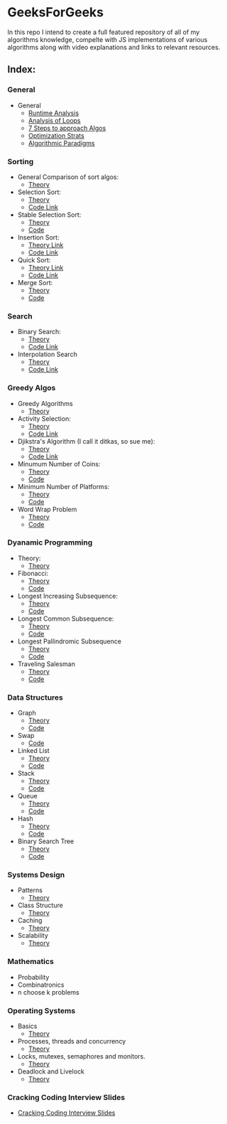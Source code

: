# GeeksForGeeks
In this repo I intend to create a full featured repository of all of my algorithms knowledge, 
compelte with JS implementations of various algorithms along with video explanations and 
links to relevant resources.

## Index:

### General

* General
  * [Runtime Analysis](https://github.com/SHEFFcode/GeeksForGeeksJS/blob/master/Theory/RuntimeAnalysis.md)
  * [Analysis of Loops](https://github.com/SHEFFcode/GeeksForGeeksJS/blob/master/Theory/Analysis%20of%20Loops.md)
  * [7 Steps to approach Algos](https://github.com/SHEFFcode/GeeksForGeeksJS/blob/master/Theory/7%20Steps.md)
  * [Optimization Strats](https://github.com/SHEFFcode/GeeksForGeeksJS/blob/master/Theory/Algorithm%20Strategies.md)
  * [Algorithmic Paradigms](https://github.com/SHEFFcode/GeeksForGeeksJS/blob/master/Theory/AlgoParadigms.md)

### Sorting
* General Comparison of sort algos:
  * [Theory](https://github.com/SHEFFcode/GeeksForGeeksJS/blob/master/Sorting/AlgoComparison.md)
* Selection Sort:
  * [Theory](https://github.com/SHEFFcode/GeeksForGeeksJS/blob/master/Sorting/SelectionSort.md)
  * [Code Link](https://github.com/SHEFFcode/GeeksForGeeksJS/blob/master/Sorting/SelectionSort.js)
* Stable Selection Sort:
  * [Theory](https://github.com/SHEFFcode/GeeksForGeeksJS/blob/master/Sorting/StableSelectionSort.md)
  * [Code](https://github.com/SHEFFcode/GeeksForGeeksJS/blob/master/Sorting/StableSelectionSort.js)
* Insertion Sort:
  * [Theory Link](https://github.com/SHEFFcode/GeeksForGeeksJS/blob/master/Sorting/InsertionSort.md)
  * [Code Link](https://github.com/SHEFFcode/GeeksForGeeksJS/blob/master/Sorting/InsertionSort.js)
* Quick Sort:
  * [Theory Link](https://github.com/SHEFFcode/GeeksForGeeksJS/blob/master/Sorting/QuickSort.md)
  * [Code Link](https://github.com/SHEFFcode/GeeksForGeeksJS/blob/master/Sorting/Quicksort.js)
* Merge Sort:
  * [Theory](https://github.com/SHEFFcode/GeeksForGeeksJS/blob/master/Sorting/MergeSort.md)
  * [Code](https://github.com/SHEFFcode/GeeksForGeeksJS/blob/master/Sorting/MergeSort.js)

### Search
* Binary Search:
  * [Theory](https://github.com/SHEFFcode/GeeksForGeeksJS/blob/master/Search/BinarySearch.md)
  * [Code Link](https://github.com/SHEFFcode/GeeksForGeeksJS/blob/master/Search/BinarySearch.js)
* Interpolation Search
  * [Theory](https://github.com/SHEFFcode/GeeksForGeeksJS/blob/master/Search/InterpolationSearch.md)
  * [Code Link](https://github.com/SHEFFcode/GeeksForGeeksJS/blob/master/Search/InterpolationSearch.js)

### Greedy Algos
* Greedy Algorithms
  * [Theory](https://github.com/SHEFFcode/GeeksForGeeksJS/blob/master/Theory/Greedy%20Algorithms.md)
* Activity Selection:
  * [Theory](https://github.com/SHEFFcode/GeeksForGeeksJS/blob/master/Greedy/ActivitySelection.md)
  * [Code Link](https://github.com/SHEFFcode/GeeksForGeeksJS/blob/master/Greedy/ActivitySelection.js)
* Djikstra's Algorithm (I call it ditkas, so sue me):
  * [Theory](https://github.com/SHEFFcode/GeeksForGeeksJS/blob/master/Greedy/DitkasAlgo.md)
  * [Code Link](https://github.com/SHEFFcode/GeeksForGeeksJS/blob/master/Greedy/DitkasAlgo.js)
* Minumum Number of Coins:
  * [Theory](https://github.com/SHEFFcode/GeeksForGeeksJS/blob/master/Greedy/MinNumberOfCoins.md)
  * [Code](https://github.com/SHEFFcode/GeeksForGeeksJS/blob/master/Greedy/MinNumberOfCoins.js)
* Minimum Number of Platforms:
  * [Theory](https://github.com/SHEFFcode/GeeksForGeeksJS/blob/master/Greedy/MinNumberOfPlatforms.md)
  * [Code](https://github.com/SHEFFcode/GeeksForGeeksJS/blob/master/Greedy/MinNumberOfPlatforms.js)
* Word Wrap Problem
  * [Theory](https://github.com/SHEFFcode/GeeksForGeeksJS/blob/master/Greedy/WWP.md)
  * [Code](https://github.com/SHEFFcode/GeeksForGeeksJS/blob/master/Greedy/WWP.js)

### Dyanamic Programming
* Theory:
  * [Theory](https://github.com/SHEFFcode/GeeksForGeeksJS/blob/master/Theory/Dynamic%20Programming.md)
* Fibonacci:
  * [Theory](https://github.com/SHEFFcode/GeeksForGeeksJS/blob/master/DynamicProgramming/Fibonacci.md)
  * [Code](https://github.com/SHEFFcode/GeeksForGeeksJS/blob/master/DynamicProgramming/Fiboonacci.js)
* Longest Increasing Subsequence:
  * [Theory](https://github.com/SHEFFcode/GeeksForGeeksJS/blob/master/DynamicProgramming/LIS.md)
  * [Code](https://github.com/SHEFFcode/GeeksForGeeksJS/blob/master/DynamicProgramming/LIS.js)
* Longest Common Subsequence:
  * [Theory](https://github.com/SHEFFcode/GeeksForGeeksJS/blob/master/DynamicProgramming/LCS.md)
  * [Code](https://github.com/SHEFFcode/GeeksForGeeksJS/blob/master/DynamicProgramming/LCS.js)
* Longest Pallindromic Subsequence
  * [Theory](https://github.com/SHEFFcode/GeeksForGeeksJS/blob/master/DynamicProgramming/LPS.md)
  * [Code](https://github.com/SHEFFcode/GeeksForGeeksJS/blob/master/DynamicProgramming/LPS.js)
* Traveling Salesman
  * [Theory](https://github.com/SHEFFcode/GeeksForGeeksJS/blob/master/DynamicProgramming/Traveling%20Salesman.md)
  * [Code](https://github.com/SHEFFcode/GeeksForGeeksJS/blob/master/DynamicProgramming/TravelingSalesman.js)

### Data Structures
* Graph
  * [Theory](https://github.com/SHEFFcode/GeeksForGeeksJS/blob/master/DataStructures/Graph.md)
  * [Code](https://github.com/SHEFFcode/GeeksForGeeksJS/blob/master/DataStructures/Graph.js)
* Swap
  * [Code](https://github.com/SHEFFcode/GeeksForGeeks/blob/master/GeeksForGeeks/DataStructures/Swap.cs)
* Linked List
  * [Theory](https://github.com/SHEFFcode/GeeksForGeeksJS/blob/master/DataStructures/LinkedList.md)
  * [Code](https://github.com/SHEFFcode/GeeksForGeeksJS/blob/master/DataStructures/LinkedList.js)
* Stack 
  * [Theory](https://github.com/SHEFFcode/GeeksForGeeksJS/blob/master/DataStructures/Stack.md)
  * [Code](https://github.com/SHEFFcode/GeeksForGeeksJS/blob/master/DataStructures/Stack.js)
* Queue
  * [Theory](https://github.com/SHEFFcode/GeeksForGeeksJS/blob/master/DataStructures/Queue.md)
  * [Code](https://github.com/SHEFFcode/GeeksForGeeksJS/blob/master/DataStructures/Queue.js)
* Hash
  * [Theory](https://github.com/SHEFFcode/GeeksForGeeksJS/blob/master/DataStructures/Hash.md)
  * [Code](https://github.com/SHEFFcode/GeeksForGeeksJS/blob/master/DataStructures/HashTable.js)
* Binary Search Tree
  * [Theory](https://github.com/SHEFFcode/GeeksForGeeksJS/blob/master/DataStructures/BinarySearchTree.md)
  * [Code](https://github.com/SHEFFcode/GeeksForGeeksJS/blob/master/DataStructures/BinarySearchTree.js)

### Systems Design
* Patterns
  * [Theory](https://github.com/SHEFFcode/GeeksForGeeks/blob/master/GeeksForGeeks/SystemsDesign/DesignPatterns.md)
* Class Structure
  * [Theory](https://github.com/SHEFFcode/GeeksForGeeks/blob/master/GeeksForGeeks/SystemsDesign/ClassStructure.md)
* Caching
  * [Theory](https://github.com/SHEFFcode/GeeksForGeeks/blob/master/GeeksForGeeks/SystemsDesign/Caching.md)
* Scalability
  * [Theory](https://github.com/SHEFFcode/GeeksForGeeks/blob/master/GeeksForGeeks/SystemsDesign/Scalability.md)

### Mathematics
* Probability
* Combinatronics
* n choose k problems

### Operating Systems
* Basics
  * [Theory](https://github.com/SHEFFcode/GeeksForGeeks/blob/master/GeeksForGeeks/OperatingSystems/Basics.md)
* Processes, threads and concurrency
  * [Theory](https://github.com/SHEFFcode/GeeksForGeeks/blob/master/GeeksForGeeks/OperatingSystems/Threading.md)
* Locks, mutexes, semaphores and monitors.
  * [Theory](https://github.com/SHEFFcode/GeeksForGeeks/blob/master/GeeksForGeeks/OperatingSystems/LoMuSeMo.md)
* Deadlock and Livelock
  * [Theory](https://github.com/SHEFFcode/GeeksForGeeks/blob/master/GeeksForGeeks/OperatingSystems/Deadlock.md)

### Cracking Coding Interview Slides
* [Cracking Coding Interview Slides](https://www.slideshare.net/gayle2/cracking-the-coding-interview-40140660)